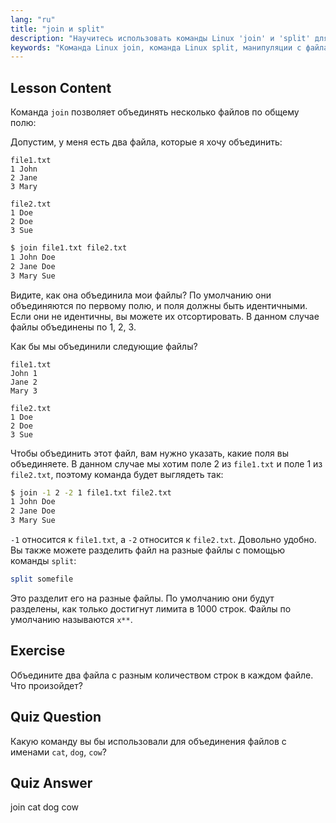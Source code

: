 ```yaml
---
lang: "ru"
title: "join и split"
description: "Научитесь использовать команды Linux 'join' и 'split' для манипуляций с файлами. Поймите, как объединять файлы по общим полям и эффективно разделять большие файлы. Получите практические примеры и советы."
keywords: "Команда Linux join, команда Linux split, манипуляции с файлами, учебник по Linux, командная строка, Linux для начинающих, руководство по Linux"
---
```


## Lesson Content

Команда `join` позволяет объединять несколько файлов по общему полю:

Допустим, у меня есть два файла, которые я хочу объединить:

```plaintext
file1.txt
1 John
2 Jane
3 Mary

file2.txt
1 Doe
2 Doe
3 Sue
```

```bash
$ join file1.txt file2.txt
1 John Doe
2 Jane Doe
3 Mary Sue
```

Видите, как она объединила мои файлы? По умолчанию они объединяются по первому полю, и поля должны быть идентичными. Если они не идентичны, вы можете их отсортировать. В данном случае файлы объединены по 1, 2, 3.

Как бы мы объединили следующие файлы?

```plaintext
file1.txt
John 1
Jane 2
Mary 3

file2.txt
1 Doe
2 Doe
3 Sue
```

Чтобы объединить этот файл, вам нужно указать, какие поля вы объединяете. В данном случае мы хотим поле 2 из `file1.txt` и поле 1 из `file2.txt`, поэтому команда будет выглядеть так:

```bash
$ join -1 2 -2 1 file1.txt file2.txt
1 John Doe
2 Jane Doe
3 Mary Sue
```

`-1` относится к `file1.txt`, а `-2` относится к `file2.txt`. Довольно удобно. Вы также можете разделить файл на разные файлы с помощью команды `split`:

```bash
split somefile
```

Это разделит его на разные файлы. По умолчанию они будут разделены, как только достигнут лимита в 1000 строк. Файлы по умолчанию называются `x**`.

## Exercise

Объедините два файла с разным количеством строк в каждом файле. Что произойдет?

## Quiz Question

Какую команду вы бы использовали для объединения файлов с именами `cat`, `dog`, `cow`?

## Quiz Answer

join cat dog cow
